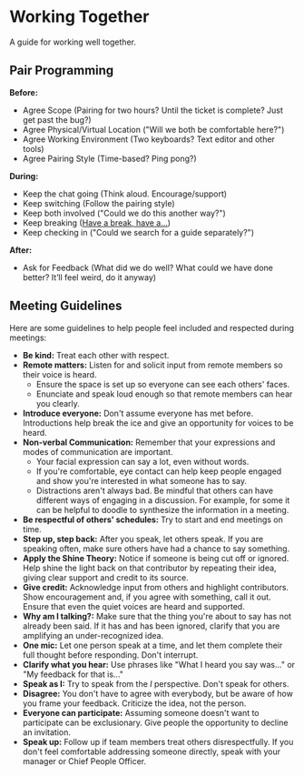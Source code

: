 # Working Together

A guide for working well together.

## Pair Programming

**Before:**

- Agree Scope (Pairing for two hours? Until the ticket is complete? Just get past the bug?)
- Agree Physical/Virtual Location ("Will we both be comfortable here?")
- Agree Working Environment (Two keyboards? Text editor and other tools)
- Agree Pairing Style (Time-based? Ping pong?)

**During:**

- Keep the chat going (Think aloud. Encourage/support)
- Keep switching (Follow the pairing style)
- Keep both involved ("Could we do this another way?")
- Keep breaking ([Have a break, have a…](https://www.youtube.com/watch?v=fejBO1HZXVQ))
- Keep checking in ("Could we search for a guide separately?")

**After:**

- Ask for Feedback (What did we do well? What could we have done better? It’ll feel weird, do it anyway)

## Meeting Guidelines

Here are some guidelines to help people feel included and respected during 
meetings:

* **Be kind:** Treat each other with respect.
* **Remote matters:** Listen for and solicit input from remote members so 
their voice is heard.
  * Ensure the space is set up so everyone can see each 
others' faces.
  * Enunciate and speak loud enough so that remote members can hear you
clearly.
* **Introduce everyone:** Don't assume everyone has met before. Introductions 
help break the ice and give an opportunity for voices to be heard.
* **Non-verbal Communication:** Remember that your expressions and modes of 
communication are important.
  * Your facial expression can say a lot, even without words.
  * If you're comfortable, eye contact can help keep people engaged and show 
you're interested in what someone has to say.
  * Distractions aren't always bad. Be mindful that others can have different 
ways of engaging in a discussion. For example, for some it can be helpful to 
doodle to synthesize the information in a meeting.
* **Be respectful of others' schedules:** Try to start and end meetings on time.
* **Step up, step back:** After you speak, let others speak. If you are 
speaking often, make sure others have had a chance to say something.
* **Apply the Shine Theory:** Notice if someone is being cut off or ignored. Help 
shine the light back on that contributor by repeating their idea, giving clear 
support and credit to its source.
* **Give credit:** Acknowledge input from others and highlight contributors. 
Show encouragement and, if you agree with something, call it out. Ensure that 
even the quiet voices are heard and supported.
* **Why am I talking?:** Make sure that the thing you're about to say has not 
already been said. If it has and has been ignored, clarify that you are 
amplifying an under-recognized idea.
* **One mic:** Let one person speak at a time, and let them complete their full 
thought before responding. Don't interrupt.
* **Clarify what you hear:** Use phrases like "What I heard you say was..." or 
"My feedback for that is..."
* **Speak as I:** Try to speak from the *I* perspective. Don't speak for others.
* **Disagree:** You don't have to agree with everybody, but be aware of how you 
frame your feedback. Criticize the idea, not the person.
* **Everyone can participate:** Assuming someone doesn't want to participate 
can be exclusionary. Give people the opportunity to decline an invitation.
* **Speak up:** Follow up if team members treat others disrespectfully. If you 
don't feel comfortable addressing someone directly, speak with your manager or Chief
People Officer.
